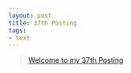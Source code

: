 ```yaml
---
layout: post
title: 37th Posting
tags: 
- text
---
```


> [Welcome to my 37th Posting](https://janghan-kor.tistory.com/216)
